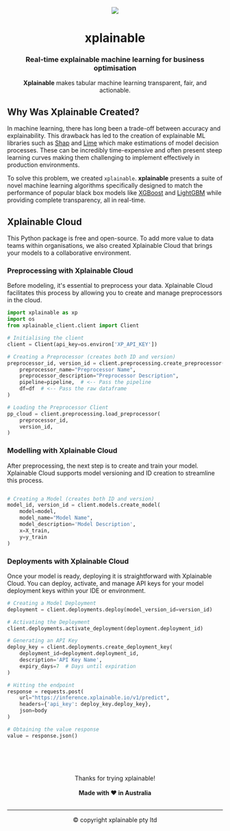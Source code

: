
<div align="center">
<img src="https://raw.githubusercontent.com/xplainable/xplainable/main/docs/assets/logo/xplainable-logo.png">
<h1 align="center">xplainable</h1>
<h3 align="center">Real-time explainable machine learning for business optimisation</h3>
    
**Xplainable** makes tabular machine learning transparent, fair, and actionable.
</div>

## Why Was Xplainable Created?
In machine learning, there has long been a trade-off between accuracy and explainability. This drawback has led to the creation of explainable ML libraries such as [Shap](https://github.com/slundberg/shap) and [Lime](https://github.com/marcotcr/lime) which make estimations of model decision processes. These can be incredibly time-expensive and often present steep learning curves making them challenging to implement effectively in production environments.

To solve this problem, we created `xplainable`. **xplainable** presents a suite of novel machine learning algorithms specifically designed to match the performance of popular black box models like [XGBoost](https://github.com/dmlc/xgboost) and [LightGBM](https://github.com/microsoft/LightGBM) while providing complete transparency, all in real-time.


## Xplainable Cloud
This Python package is free and open-source. To add more value to data teams within organisations, we also created Xplainable Cloud that brings your models to a collaborative environment.

### Preprocessing with Xplainable Cloud
Before modeling, it's essential to preprocess your data. Xplainable Cloud facilitates this process by allowing you to create and manage preprocessors in the cloud.


```python
import xplainable as xp
import os
from xplainable_client.client import Client

# Initialising the client
client = Client(api_key=os.environ['XP_API_KEY'])

# Creating a Preprocessor (creates both ID and version)
preprocessor_id, version_id = client.preprocessing.create_preprocessor(
    preprocessor_name="Preprocessor Name",
    preprocessor_description="Preprocessor Description",
    pipeline=pipeline,  # <-- Pass the pipeline
    df=df  # <-- Pass the raw dataframe
)

# Loading the Preprocessor Client
pp_cloud = client.preprocessing.load_preprocessor(
    preprocessor_id,
    version_id,
)
```

### Modelling with Xplainable Cloud

After preprocessing, the next step is to create and train your model. Xplainable Cloud supports model versioning and ID creation to streamline this process.

```python

# Creating a Model (creates both ID and version)
model_id, version_id = client.models.create_model(
    model=model,
    model_name="Model Name",
    model_description='Model Description',
    x=X_train,
    y=y_train
)

```

### Deployments with Xplainable Cloud
Once your model is ready, deploying it is straightforward with Xplainable Cloud. You can deploy, activate, and manage API keys for your model deployment keys within your IDE or environment.

```python 
# Creating a Model Deployment
deployment = client.deployments.deploy(model_version_id=version_id)

# Activating the Deployment
client.deployments.activate_deployment(deployment.deployment_id)

# Generating an API Key
deploy_key = client.deployments.create_deployment_key(
    deployment_id=deployment.deployment_id,
    description='API Key Name',
    expiry_days=7  # Days until expiration
)

# Hitting the endpoint
response = requests.post(
    url="https://inference.xplainable.io/v1/predict",
    headers={'api_key': deploy_key.deploy_key},
    json=body
)

# Obtaining the value response
value = response.json()
```

<div align="center">
<br></br>
<br></br>
Thanks for trying xplainable!
<br></br>
<strong>Made with ❤️ in Australia</strong>
<br></br>
<hr>
&copy; copyright xplainable pty ltd
</div>


